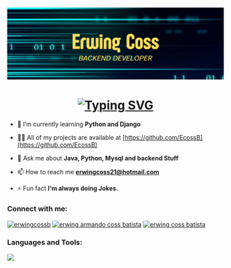 
![banner](banner3.png)


<h1 align="center">
<a href="https://git.io/typing-svg">
  <img src="https://readme-typing-svg.demolab.com?font=Fira+Code&pause=1000&color=288CB8&background=FFFFFF00&center=true&vCenter=true&random=false&width=435&lines=Hi+%F0%9F%91%8B%2C+I'm+Erwing+Coss;A+passionate+backend+Developer+%F0%9F%A7%91%E2%80%8D%F0%9F%92%BB+" alt="Typing SVG" />
</a>
</h1>

- 🌱 I’m currently learning **Python and Django**

- 👨‍💻 All of my projects are available at [https://github.com/EcossB](https://github.com/EcossB)

- 💬 Ask me about **Java, Python, Mysql and backend Stuff**

- 📫 How to reach me **erwingcoss21@hotmail.com**

- ⚡ Fun fact **I'm always doing Jokes.**

<h3 align="left">Connect with me:</h3>
<p align="left">
<a href="https://twitter.com/erwingcossb" target="blank"><img align="center" src="https://raw.githubusercontent.com/rahuldkjain/github-profile-readme-generator/master/src/images/icons/Social/twitter.svg" alt="erwingcossb" height="30" width="40" /></a>
<a href="https://www.linkedin.com/in/erwing-armando-coss-batista-602366234" target="blank"><img align="center" src="https://raw.githubusercontent.com/rahuldkjain/github-profile-readme-generator/master/src/images/icons/Social/linked-in-alt.svg" alt="erwing armando coss batista" height="30" width="40" /></a>
<a href="https://instagram.com/erwing coss batista" target="blank"><img align="center" src="https://raw.githubusercontent.com/rahuldkjain/github-profile-readme-generator/master/src/images/icons/Social/instagram.svg" alt="erwing coss batista" height="30" width="40" /></a>
</p>

<h3 align="left">Languages and Tools:</h3>

<p align="left">
  <a href="https://skillicons.dev">
    <img src="https://skillicons.dev/icons?i=java,spring,py,django,mysql,sqlite,idea,eclipse,vscode,git,postman,docker" />
  </a>
</p>

